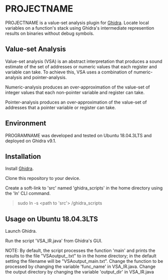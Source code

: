 # PROJECTNAME

PROJECTNAME is a value-set analysis plugin for [Ghidra][ghidra]. Locate local variables on a function's stack using Ghidra's intermediate represention results on binaries without debug symbols.
  
## Value-set Analysis

Value-set analysis (VSA) is an abstract interpretation that produces a sound estimate of the set of addresses or numeric values that each register and variable can take. To achieve this, VSA uses a combination of numeric-analysis and pointer-analysis.

Numeric-analysis produces an over-approximation of the value-set of integer values that each non-pointer variable and register can take.

Pointer-analysis produces an over-approximation of the value-set of addresses that a pointer variable or register can take.

## Environment

PROGRAMNAME was developed and tested on Ubuntu 18.04.3LTS and deployed on Ghidra v9.1.

## Installation

Install [Ghidra][ghidra].

Clone this repository to your device.

Create a soft-link to 'src' named 'ghidra_scripts' in the home directory using the 'ln' CLI command.

> sudo ln -s <path to 'src'> <path to home directory>/ghidra_scripts

## Usage on Ubuntu 18.04.3LTS

Launch Ghidra.

Run the script 'VSA_IR.java' from Ghidra's GUI.

NOTE: By default, the script processes the function 'main' and prints the results to the file "VSAoutput_<function name>.txt" to in the home directory; in the default setting the filename will be "VSAoutput_main.txt". Change the function to be processed by changing the variable 'func_name' in VSA_IR.java. Change the output directory by changing the variable 'output_dir' in VSA_IR.java

[ghidra]: https://github.com/NationalSecurityAgency/ghidra
